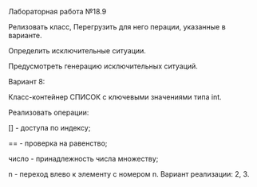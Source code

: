 Лабораторная работа №18.9

Релизовать класс, Перегрузить для него перации, указанные в варианте.

Определить исключительные ситуации.

Предусмотреть генерацию исключительных ситуаций.

Вариант 8:

Класс-контейнер СПИСОК с ключевыми значениями типа int.

Реализовать операции:

[] - доступа по индексу;

== - проверка на равенство;

число - принадлежность числа множеству;

n - переход влево к элементу с номером n.
Вариант реализации: 2, 3.
